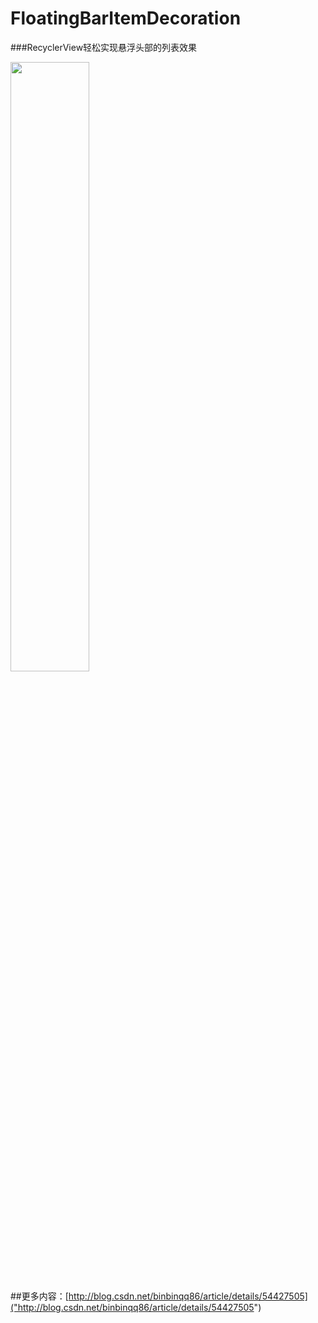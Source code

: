 # FloatingBarItemDecoration
###RecyclerView轻松实现悬浮头部的列表效果  

<img src="http://img.blog.csdn.net/20170114164539414?watermark/2/text/aHR0cDovL2Jsb2cuY3Nkbi5uZXQvYmluYmlucXE4Ng==/font/5a6L5L2T/fontsize/400/fill/I0JBQkFCMA==/dissolve/70/gravity/SouthEast" width="50%">

##更多内容：[http://blog.csdn.net/binbinqq86/article/details/54427505]("http://blog.csdn.net/binbinqq86/article/details/54427505")
